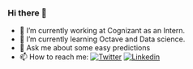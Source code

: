 ### Hi there 👋

- 🔭 I’m currently working at Cognizant as an Intern.
- 🌱 I’m currently learning Octave and Data science.
- 💬 Ask me about some easy predictions 
- 📫 How to reach me:
[![Twitter](https://img.shields.io/twitter/follow/AprajitaChhawi?style=social)](https://twitter.com/AprajitaChhawi/)  [![Linkedin](https://img.shields.io/badge/-LinkedIn-0073b1?style=social&logo=Linkedin&link=https://www.linkedin.com/in/aprajita-chhawi-a5584b176/)](https://www.linkedin.com/in/aprajita-chhawi-a5584b176/) 
